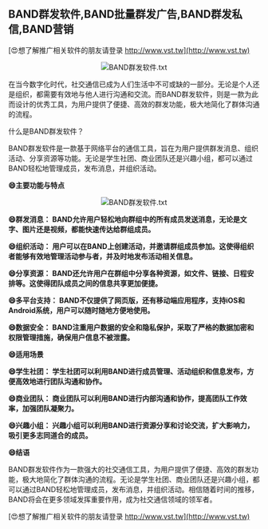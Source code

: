 ## **BAND群发软件,BAND批量群发广告,BAND群发私信,BAND营销**

[😍想了解推广相关软件的朋友请登录 http://www.vst.tw](http://www.vst.tw)

 <center><img src="https://vst.tw/MP4/tuiguang/png/3.png" alt="BAND群发软件.txt"></center>

在当今数字化时代，社交通信已成为人们生活中不可或缺的一部分。无论是个人还是组织，都需要有效地与他人进行沟通和交流。而BAND群发软件，则是一款为此而设计的优秀工具，为用户提供了便捷、高效的群发功能，极大地简化了群体沟通的流程。

什么是BAND群发软件？

BAND群发软件是一款基于网络平台的通信工具，旨在为用户提供群发消息、组织活动、分享资源等功能。无论是学生社团、商业团队还是兴趣小组，都可以通过BAND轻松地管理成员，发布消息，并组织活动。

**😄主要功能与特点**

 <center><img src="https://vst.tw/MP4/tuiguang/png/5.png" alt="BAND群发软件.txt"></center>

**😄群发消息： BAND允许用户轻松地向群组中的所有成员发送消息，无论是文字、图片还是视频，都能快速传达给群组成员。**

**😄组织活动： 用户可以在BAND上创建活动，并邀请群组成员参加。这使得组织者能够有效地管理活动参与者，并及时地发布活动相关信息。**

**😄分享资源： BAND还允许用户在群组中分享各种资源，如文件、链接、日程安排等。这使得团队成员之间的信息共享更加便捷。**

**😄多平台支持： BAND不仅提供了网页版，还有移动端应用程序，支持iOS和Android系统，用户可以随时随地方便地使用。**

**😄数据安全： BAND注重用户数据的安全和隐私保护，采取了严格的数据加密和权限管理措施，确保用户信息不被泄露。**

**😄适用场景**

**😄学生社团： 学生社团可以利用BAND进行成员管理、活动组织和信息发布，方便高效地进行团队沟通和协作。**

**😄商业团队： 商业团队可以利用BAND进行内部沟通和协作，提高团队工作效率，加强团队凝聚力。**

**😄兴趣小组： 兴趣小组可以利用BAND进行资源分享和讨论交流，扩大影响力，吸引更多志同道合的成员。**

**😄结语**

BAND群发软件作为一款强大的社交通信工具，为用户提供了便捷、高效的群发功能，极大地简化了群体沟通的流程。无论是学生社团、商业团队还是兴趣小组，都可以通过BAND轻松地管理成员，发布消息，并组织活动。相信随着时间的推移，BAND将会在更多领域发挥重要作用，成为社交通信领域的领军者。

[😍想了解推广相关软件的朋友请登录 http://www.vst.tw](http://www.vst.tw)



